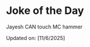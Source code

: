 # Joke of the Day

<!-- #joke -->
Jayesh CAN touch MC hammer

Updated on: [11/6/2025]
<!-- #jokeEnd -->
